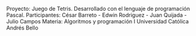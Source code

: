 Proyecto: Juego de Tetris.
Desarrollado con el lenguaje de programación Pascal.
Participantes: César Barreto - Edwin Rodriguez - Juan Quijada - Julio Campos
Materia: Algoritmos y programación I
Universidad Católica Andrés Bello
